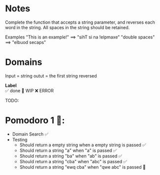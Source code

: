 # Notes

Complete the function that accepts a string parameter, and reverses each word in the string. All spaces in the string should be retained.

Examples
"This is an example!" ==> "sihT si na !elpmaxe"
"double  spaces"      ==> "elbuod  secaps"

# Domains

Input = string
outut = the first string reversed


**Label**  
✅ done 🚧 WIP ❌ ERROR

TODO:

# Pomodoro 1 🍅:

- Domain Search ✅
- Testing
    - Should return a empty string when a empty string is passed ✅
    - Should return a string "a" when "a" is passed ✅
    - Should return a string "ba" when "ab" is passed ✅
    - Should return a string "cba" when "abc" is passed ✅
    - Should return a string "ewq cba" when "qwe abc" is passed 🚧